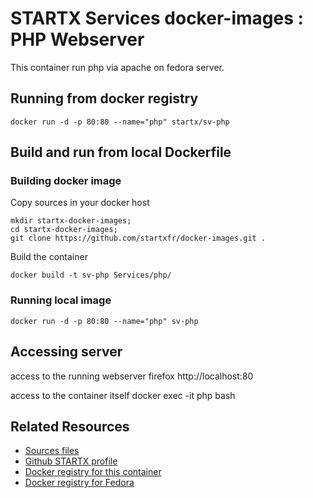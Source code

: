 # STARTX Services docker-images : PHP Webserver
This container run php via apache on fedora server.

## Running from docker registry

	docker run -d -p 80:80 --name="php" startx/sv-php

## Build and run from local Dockerfile
### Building docker image
Copy sources in your docker host 

	mkdir startx-docker-images; 
	cd startx-docker-images;
	git clone https://github.com/startxfr/docker-images.git .

Build the container

	docker build -t sv-php Services/php/

### Running local image

	docker run -d -p 80:80 --name="php" sv-php

## Accessing server
access to the running webserver
	firefox http://localhost:80

access to the container itself
	docker exec -it php bash

## Related Resources
* [Sources files](https://github.com/startxfr/docker-images/tree/master/Services/php)
* [Github STARTX profile](https://github.com/startxfr/docker-images)
* [Docker registry for this container](https://registry.hub.docker.com/u/startx/sv-php/)
* [Docker registry for Fedora](https://registry.hub.docker.com/u/fedora/)